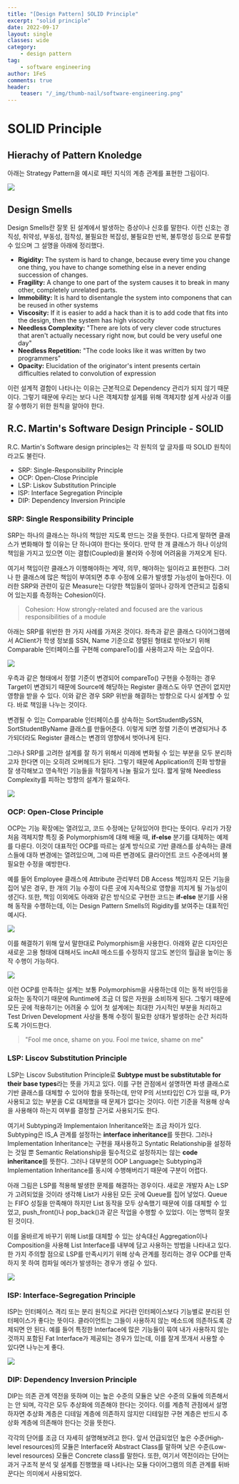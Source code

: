 ```yaml
---
title: "[Design Pattern] SOLID Principle"
excerpt: "solid principle"
date: 2022-09-17
layout: single
classes: wide
category:
    - design pattern
tag:
    - software engineering
author: 1FeS
comments: true
header:
    teaser: "/_img/thumb-nail/software-engineering.png"
---
```


# SOLID Principle

## Hierachy of Pattern Knoledge

아래는 Strategy Pattern을 예시로 패턴 지식의 계층 관계를 표현한 그림이다.

<img src="/_img/2022-09-17/design basics.png">

## Design Smells

Design Smells란 잘못 된 설계에서 발생하는 증상이나 신호를 말한다. 이런 신호는 경직성, 취약성, 부동성, 점착성, 불필요한 복잡성, 불필요한 반복, 불투명성 등으로 분류할 수 있으며 그 설명을 아래에 정리했다.

- **Rigidity:** The system is hard to change, because every time you change one thing, you have to change something else in a never ending succession of changes.
- **Fragility:** A change to one part of the system causes it to break in many other, completely unrelated parts.
- **Immobility:** It is hard to disentangle the system into componens that can be reused in other systems
- **Viscosity:** If it is easier to add a hack than it is to add code that fits into the design, then the system has high viscocity
- **Needless Complexity:** "There are lots of very clever code structures that aren't actually necessary right now, but could be very useful one day"
- **Needless Repetition:** "The code looks like it was written by two programmers"
- **Opacity:** Elucidation of the originator's intent presents certain difficulties related to convolution of expression

이런 설계적 결함이 나타나는 이유는 근본적으로 Dependency 관리가 되지 않기 때문이다. 그렇기 때문에 우리는 보다 나은 객체지향 설계를 위해 객체지향 설계 사상과 이를 잘 수행하기 위한 원칙을 알아야 한다.

## R.C. Martin's Software Design Principle - SOLID

R.C. Martin's Software design principles는 각 원칙의 앞 글자를 따 SOLID 원칙이라고도 불린다. 

- SRP: Single-Responsibility Principle
- OCP: Open-Close Principle
- LSP: Liskov Substitution Principle
- ISP: Interface Segregation Principle
- DIP: Dependency Inversion Principle

### SRP: Single Responsibility Principle

SRP는 하나의 클래스는 하나의 책임만 지도록 만드는 것을 뜻한다. 다르게 말하면 클래스가 변화해야 할 이유는 단 하나여야 한다는 뜻이다. 만약 한 개 클래스가 하나 이상의 책임을 가지고 있으면 이는 결합(Coupled)을 불러와 수정에 어려움을 가져오게 된다.

여기서 책임이란 클래스가 이행해야하는 계약, 의무, 해야하는 일이라고 표현한다. 그러나 한 클래스에 많은 책임이 부여되면 추후 수정에 오류가 발생할 가능성이 높아진다. 이러한 SRP와 관련이 깊은 Measure는 다양한 책임들이 얼마나 강하게 연관되고 집중되어 있는지를 측정하는 Cohesion이다.

> Cohesion: How strongly-related and focused are the various responsibilities of a module

아래는 SRP를 위반한 한 가지 사례를 가져온 것이다. 좌측과 같은 클래스 다이어그램에서 AClient가 학생 정보를 SSN, Name 기준으로 정렬된 형태로 받아보기 위해 Comparable 인터페이스를 구현해 compareTo()를 사용하고자 하는 모습이다.

<img src="/_img/2022-09-17/srp violation 01.png">

우측과 같은 형태에서 정렬 기준이 변경되어 compareTo() 구현을 수정하는 경우 Target이 변경되기 때문에 Source에 해당하는 Register 클래스도 아무 연관이 없지만 영향을 받을 수 있다. 이와 같은 경우 SRP 위반을 해결하는 방향으로 다시 설계할 수 있다. 바로 책임을 나누는 것이다.

변경될 수 있는 Comparable 인터페이스를 상속하는 SortStudentBySSN, SortStudentByName 클래스를 만들어준다. 이렇게 되면 정렬 기준이 변경되거나 추가되더라도 Register 클래스는 변경의 영향에서 벗어나게 된다.

그러나 SRP를 고려한 설계를 잘 하기 위해서 미래에 변화될 수 있는 부분을 모두 분리하고자 한다면 이는 오히려 오버헤드가 된다. 그렇기 때문에 Application의 진화 방향을 잘 생각해보고 영속적인 기능들을 적절하게 나눌 필요가 있다. 짧게 말해 Needless Complexity를 피하는 방향의 설계가 필요하다.

<img src="/_img/2022-09-17/srp violation 02.png">

### OCP: Open-Close Principle

OCP는 기능 확장에는 열려있고, 코드 수정에는 닫혀있어야 한다는 뜻이다. 우리가 가장 처음 객체지향 특징 중 Polymorphism에 대해 배울 때, **if-else** 분기를 대체하는 예제를 다룬다. 이것이 대표적인 OCP를 따르는 설계 방식으로 기반 클래스를 상속하는 클래스들에 대하 변경에는 열려있으며, 그에 따른 변경에도 클라이언트 코드 수준에서의 불필요한 수정을 예방한다.

예를 들어 Employee 클래스에 Attribute 관리부터 DB Access 책임까지 모든 기능을 집어 넣은 경우, 한 개의 기능 수정이 다른 곳에 지속적으로 영향을 끼치게 될 가능성이 생긴다. 또한, 책임 이외에도 아래와 같은 방식으로 구현한 코드는 **if-else** 분기를 사용해 동작을 수행하는데, 이는 Design Pattern Smells의 Rigidity를 보여주는 대표적인 예시다.

<img src="/_img/2022-09-17/ocp violation 01.png">

이를 해결하기 위해 앞서 말한대로 Polymorphism을 사용한다. 아래와 같은 디자인은 새로운 고용 형태에 대해서도 incAll 메소드를 수정하지 않고도 본인의 월급을 높이는 동작 수행이 가능하다.

<img src="/_img/2022-09-17/ocp violation 02.png">

이런 OCP를 만족하는 설계는 보통 Polymorphism을 사용하는데 이는 동적 바인등을 요하는 동작이기 때문에 Runtime에 조금 더 많은 자원을 소비하게 된다. 그렇기 때문에 모든 곳에 적용하기는 어려울 수 있어 첫 설계에는 최대한 가시적인 부분을 처리하고 Test Driven Development 사상을 통해 수정이 필요한 상태가 발생하는 순간 처리하도록 가이드한다.

> "Fool me once, shame on you. Fool me twice, shame on me"

### LSP: Liscov Substitution Principle

LSP는 Liscov Substitution Principle로 **Subtype must be substitutable for their base types**라는 뜻을 가지고 있다. 이를 구현 관점에서 설명하면 파생 클래스로 기반 클래스를 대체할 수 있어야 함을 뜻하는데, 만약 P의 서브타입인 C가 있을 때, P가 사용되고 있는 부분을 C로 대체했을 때 문제가 없다는 것이다. 이런 기준을 적용해 상속을 사용해야 하는지 여부를 결정할 근거로 사용되기도 한다.

여기서 Subtyping과 Implementaion Inheritance와는 조금 차이가 있다. Subtyping은 IS_A 관계를 설정하는 **interface inheritance**를 뜻한다. 그러나 Implementation Inheritance는 구현을 재사용하고 Syntatic Relationship을 설정하는 것일 뿐 Semantic Relationship을 필수적으로 설정하지는 않는 **code inheritance**를 뜻한다. 그러나 대부분의 OOP Language는 Subtyping과 Implementation Inheritance를 동시에 수행해버리기 때문에 구분이 어렵다. 

아래 그림은 LSP를 적용해 발생한 문제를 해결하는 경우이다. 새로운 개발자 A는 LSP가 고려되었을 것이라 생각해 List가 사용된 모든 곳에 Queue를 집어 넣었다. Queue는 FIFO 성질을 만족해야 하지만 List 동작을 모두 상속했기 때문에 이를 대체할 수 있었고, push_front()나 pop_back()과 같은 작업을 수행할 수 있었다. 이는 명백히 잘못 된 것이다.

이를 올바르게 바꾸기 위해 List를 대체할 수 있는 상속대신 Aggregation이나 Composition을 사용해 List Interface를 내부에 담고 사용하는 방법을 나타내고 있다. 한 가지 주의할 점으로 LSP를 만족시키기 위해 상속 관계를 정리하는 경우 OCP를 만족하지 못 하여 컴파일 에러가 발생하는 경우가 생길 수 있다.

<img src="/_img/2022-09-17/lsp violation 01.png">

### ISP: Interface-Segregation Principle

ISP는 인터페이스 격리 또는 분리 원칙으로 커다란 인터페이스보다 기능별로 분리된 인터페이스가 좋다는 뜻이다. 클라이언트는 그들이 사용하지 않는 메소드에 의존하도록 강제되면 안 된다. 예를 들어 특정한 Interface에 많은 기능들이 묶여 내가 사용하지 않는 것까지 포함된 Fat Interface가 제공되는 경우가 있는데, 이를 잘게 쪼개서 사용할 수 있다면 나누는게 좋다.

<img src="/_img/2022-09-17/isp violation 01.png">

### DIP: Dependency Inversion Principle

DIP는 의존 관계 역전을 뜻하며 이는 높은 수준의 모듈은 낮은 수준의 모듈에 의존해서는 안 되며, 각각은 모두 추상화에 의존해야 한다는 것이다. 이를 계층적 관점에서 설명하자면 추상화 계층은 디테일 계층에 의존하지 않지만 디테일한 구현 계층은 반드시 추상화 계층에 의존해야 한다는 것을 뜻한다.

각각의 단어를 조금 더 자세히 설명해보려고 한다. 앞서 언급되었던 높은 수준(High-level resources)의 모듈은 Interface와 Abstract Class를 말하며 낮은 수준(Low-level resources) 모듈은 Concrete class를 말한다. 또한, 여기서 역전이라는 단어는 과거 구조적 분석 및 설계를 진행했을 때 나타나는 모듈 다이어그램의 의존 관계를 뒤바꾼다는 의미에서 사용되었다.
